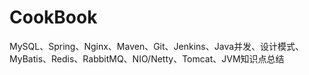 # CookBook
MySQL、Spring、Nginx、Maven、Git、Jenkins、Java并发、设计模式、MyBatis、Redis、RabbitMQ、NIO/Netty、Tomcat、JVM知识点总结
